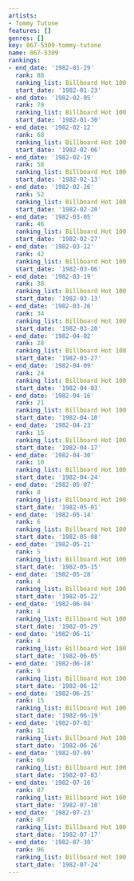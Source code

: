 ```yaml
---
artists:
- Tommy Tutone
features: []
genres: []
key: 867-5309-tommy-tutone
name: 867-5309
rankings:
- end_date: '1982-01-29'
  rank: 88
  ranking_list: Billboard Hot 100
  start_date: '1982-01-23'
- end_date: '1982-02-05'
  rank: 78
  ranking_list: Billboard Hot 100
  start_date: '1982-01-30'
- end_date: '1982-02-12'
  rank: 68
  ranking_list: Billboard Hot 100
  start_date: '1982-02-06'
- end_date: '1982-02-19'
  rank: 58
  ranking_list: Billboard Hot 100
  start_date: '1982-02-13'
- end_date: '1982-02-26'
  rank: 52
  ranking_list: Billboard Hot 100
  start_date: '1982-02-20'
- end_date: '1982-03-05'
  rank: 46
  ranking_list: Billboard Hot 100
  start_date: '1982-02-27'
- end_date: '1982-03-12'
  rank: 42
  ranking_list: Billboard Hot 100
  start_date: '1982-03-06'
- end_date: '1982-03-19'
  rank: 38
  ranking_list: Billboard Hot 100
  start_date: '1982-03-13'
- end_date: '1982-03-26'
  rank: 34
  ranking_list: Billboard Hot 100
  start_date: '1982-03-20'
- end_date: '1982-04-02'
  rank: 28
  ranking_list: Billboard Hot 100
  start_date: '1982-03-27'
- end_date: '1982-04-09'
  rank: 24
  ranking_list: Billboard Hot 100
  start_date: '1982-04-03'
- end_date: '1982-04-16'
  rank: 21
  ranking_list: Billboard Hot 100
  start_date: '1982-04-10'
- end_date: '1982-04-23'
  rank: 15
  ranking_list: Billboard Hot 100
  start_date: '1982-04-17'
- end_date: '1982-04-30'
  rank: 10
  ranking_list: Billboard Hot 100
  start_date: '1982-04-24'
- end_date: '1982-05-07'
  rank: 8
  ranking_list: Billboard Hot 100
  start_date: '1982-05-01'
- end_date: '1982-05-14'
  rank: 6
  ranking_list: Billboard Hot 100
  start_date: '1982-05-08'
- end_date: '1982-05-21'
  rank: 5
  ranking_list: Billboard Hot 100
  start_date: '1982-05-15'
- end_date: '1982-05-28'
  rank: 4
  ranking_list: Billboard Hot 100
  start_date: '1982-05-22'
- end_date: '1982-06-04'
  rank: 4
  ranking_list: Billboard Hot 100
  start_date: '1982-05-29'
- end_date: '1982-06-11'
  rank: 4
  ranking_list: Billboard Hot 100
  start_date: '1982-06-05'
- end_date: '1982-06-18'
  rank: 9
  ranking_list: Billboard Hot 100
  start_date: '1982-06-12'
- end_date: '1982-06-25'
  rank: 15
  ranking_list: Billboard Hot 100
  start_date: '1982-06-19'
- end_date: '1982-07-02'
  rank: 31
  ranking_list: Billboard Hot 100
  start_date: '1982-06-26'
- end_date: '1982-07-09'
  rank: 69
  ranking_list: Billboard Hot 100
  start_date: '1982-07-03'
- end_date: '1982-07-16'
  rank: 87
  ranking_list: Billboard Hot 100
  start_date: '1982-07-10'
- end_date: '1982-07-23'
  rank: 87
  ranking_list: Billboard Hot 100
  start_date: '1982-07-17'
- end_date: '1982-07-30'
  rank: 96
  ranking_list: Billboard Hot 100
  start_date: '1982-07-24'
---
```


